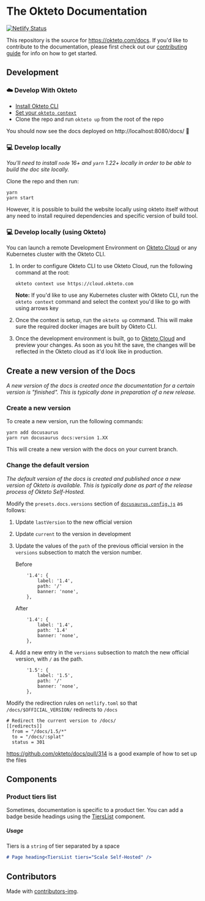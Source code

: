# The Okteto Documentation

[![Netlify Status](https://api.netlify.com/api/v1/badges/9727b18a-8038-4a4e-91ff-95315bf76ead/deploy-status)](https://app.netlify.com/sites/okteto-docs/deploys)

This repository is the source for https://okteto.com/docs. If you'd like to contribute to the documentation, please first check out our [contributing guide](CONTRIBUTING.md) for info on how to get started.

## Development

### ☁️ Develop With Okteto

- [Install Okteto CLI](https://www.okteto.com/docs/getting-started/#installing-okteto-cli)
- [Set your `okteto context`](https://www.okteto.com/docs/getting-started/#configuring-okteto-cli-with-okteto-cloud)
- Clone the repo and run `okteto up` from the root of the repo

You should now see the docs deployed on http://localhost:8080/docs/ 🚀

### 💻 Develop locally

*You'll need to install `node` 16+ and `yarn` 1.22+ locally in order to be able to build the doc site locally.* 


Clone the repo and then run:

```console
yarn
yarn start
```

However, it is possible to build the website locally using okteto itself without any need to install required dependencies and specific version of build tool.

### 💻 Develop locally (using Okteto)

You can launch a remote Development Environment on [Okteto Cloud](https://cloud.okteto.com) or any Kubernetes cluster with the Okteto CLI.

1. In order to configure Okteto CLI to use Okteto Cloud, run the following command at the root:

    ```
    okteto context use https://cloud.okteto.com
    ```
    **Note:** If you'd like to use any Kubernetes cluster with Okteto CLI, run the `okteto context` command and select the context you'd like to go with using arrows key

2. Once the context is setup, run the `okteto up` command. This will make sure the required docker images are built by Okteto CLI.
   
3. Once the development environment is built, go to [Okteto Cloud](https://cloud.okteto.com) and preview your changes. As soon as you hit the save, the changes will be reflected in the Okteto cloud as it'd look like in production.


## Create a new version of the Docs

*A new version of the docs is created once the documentation for a certain version is "finished". This is typically done in preparation of a new release.*


### Create a new version
To create a new version, run the following commands:

```
yarn add docusaurus
yarn run docusaurus docs:version 1.XX
```

This will create a new version with the docs on your current branch. 

### Change the default version

*The default version of the docs is created and published once a new version of Okteto is available. This is typically done as part of the release process of Okteto Self-Hosted.*


Modify the `presets.docs.versions` section of  [`docusaurus.config.js`](docusaurus.config.js) as follows:


1. Update `lastVersion` to the new official version

2. Update `current` to the version in development

3. Update the values of the `path` of the  previous official version in the  `versions` subsection to match the version number. 

    Before
    ```
        '1.4': {
            label: '1.4',
            path: '/'
            banner: 'none',
        },
    ```

    After
    ```
        '1.4': {
            label: '1.4',
            path: '1.4'
            banner: 'none',
        },
    ```

4. Add a new entry in the `versions` subsection to match the new official version, with `/` as the path.
    
    ```
        '1.5': {
            label: '1.5',
            path: '/'
            banner: 'none',
        },
    ```


Modify the redirection rules on `netlify.toml` so that `/docs/$OFFICIAL_VERSION/` redirects to `/docs`

```
# Redirect the current version to /docs/
[[redirects]]
  from = "/docs/1.5/*"
  to = "/docs/:splat"
  status = 301
```

https://github.com/okteto/docs/pull/314 is a good example of how to set up the files


## Components

### Product tiers list

Sometimes, documentation is specific to a product tier. You can add a badge beside headings using the [TiersList](https://github.com/okteto/docs/blob/main/src/theme/TiersList/index.js) component.

##### Usage

Tiers is a `string` of tier separated by a space

```md
# Page heading<TiersList tiers="Scale Self-Hosted" />
```

## Contributors

Made with [contributors-img](https://contrib.rocks).
